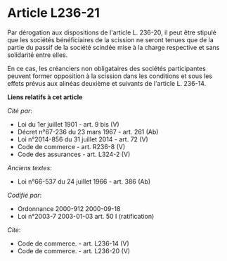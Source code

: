 # Article L236-21

Par dérogation aux dispositions de l'article L. 236-20, il peut être stipulé que les sociétés bénéficiaires de la scission ne
seront tenues que de la partie du passif de la société scindée mise à la charge respective et sans solidarité entre elles.

En ce cas, les créanciers non obligataires des sociétés participantes peuvent former opposition à la scission dans les
conditions et sous les effets prévus aux alinéas deuxième et suivants de l'article L. 236-14.

**Liens relatifs à cet article**

_Cité par_:

  - Loi du 1er juillet 1901 - art. 9 bis (V)
  - Décret n°67-236 du 23 mars 1967 - art. 261 (Ab)
  - Loi n°2014-856 du 31 juillet 2014 - art. 72 (V)
  - Code de commerce - art. R236-8 (V)
  - Code des assurances - art. L324-2 (V)

_Anciens textes_:

  - Loi n°66-537 du 24 juillet 1966 - art. 386 (Ab)

_Codifié par_:

  - Ordonnance 2000-912 2000-09-18
  - Loi n°2003-7 2003-01-03 art. 50 I (ratification)

_Cite_:

  - Code de commerce. - art. L236-14 (V)
  - Code de commerce. - art. L236-20 (V)
